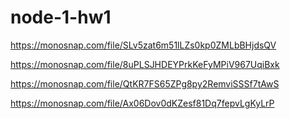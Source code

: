 # node-1-hw1
https://monosnap.com/file/SLv5zat6m51lLZs0kp0ZMLbBHjdsQV

https://monosnap.com/file/8uPLSJHDEYPrkKeFyMPiV967UqiBxk

https://monosnap.com/file/QtKR7FS65ZPg8py2RemviSSSf7tAwS

https://monosnap.com/file/Ax06Dov0dKZesf81Dq7fepvLgKyLrP